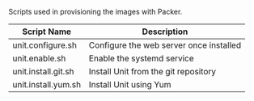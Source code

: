 Scripts used in provisioning the images with Packer.

| Script Name         | Description                             |
|---------------------|-----------------------------------------|
| unit.configure.sh   | Configure the web server once installed |
| unit.enable.sh      | Enable the systemd service              |
| unit.install.git.sh | Install Unit from the git repository    |
| unit.install.yum.sh | Install Unit using Yum                  |
